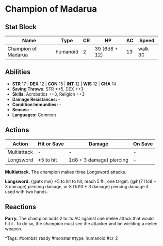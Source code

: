 # Champion of Madarua

## Stat Block

| Name | Type | CR | HP | AC | Speed |
|------|------|----|----|----|-------|
| Champion of Madarua | humanoid | 2 | 39 (6d8 + 12) | 13 | walk 30 |

## Abilities

- **STR** 17 | **DEX** 12 | **CON** 15 | **INT** 12 | **WIS** 12 | **CHA** 14
- **Saving Throws:** STR ++5, DEX ++3  
- **Skills:** Acrobatics ++3, Religion ++3  
- **Damage Resistances:** -  
- **Condition Immunities:** -  
- **Senses:** -  
- **Languages:** Common


## Actions

| Action | Hit or Save | Damage | On Save |
|--------|--------------|--------|----------|
| Multiattack | - | - | - |
| Longsword | +5 to hit | 1d8 + 3 damage) piercing | - |

**Multiattack.** The champion makes three Longsword attacks.

**Longsword.** {@atk mw} +5 to hit to hit, reach 5 ft., one target. {@h}7 (1d8 + 3 damage) piercing damage, or 8 (1d10 + 3 damage) piercing damage if used with two hands.

## Reactions

**Parry.** The champion adds 2 to its AC against one melee attack that would hit it. To do so, the champion must see the attacker and be wielding a melee weapon.



^Tags: #combat_ready #monster #type_humanoid #cr_2